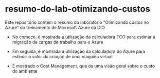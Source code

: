 # resumo-do-lab-otimizando-custos
Este repositório contém o resumo do laboratório "Otimizando custos no Azure" do treinamento de Microsoft Azure da DIO

* No começo, é mostrada a utilização da calculadora TCO para estimar a migração de cargas de trabalho para o Azure

* Em seguida, é mostrada a utilização da calculadora do Azure para estimar o valor da criação de uma máquina virtual

* É mostrado o Cost Management, que da uma visão geral sobre o custo do ambiente

